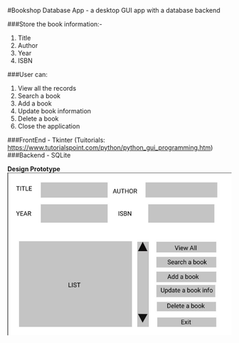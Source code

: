#Bookshop Database App - a desktop GUI app with a database backend

###Store the book information:-
1. Title 
2. Author
3. Year 
4. ISBN

###User can:
1. View all the records
2. Search a book
3. Add a book
4. Update book information
5. Delete a book
6. Close the application

###FrontEnd - Tkinter (Tuitorials: https://www.tutorialspoint.com/python/python_gui_programming.htm)
###Backend - SQLite

**Design Prototype**
![Image of Design Prototype](https://github.com/IshitvaAwasthi/Book-Shop-App/blob/master/DesignPrototype.jpg)

